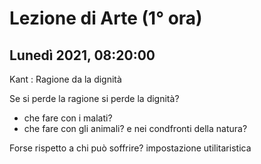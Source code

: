 #  Lezione di Arte (1° ora)
## Lunedì 2021, 08:20:00

Kant : Ragione da la dignità

Se si perde la ragione si perde la dignità?

* che fare con i malati?
* che fare con gli animali? e nei condfronti della natura?


Forse rispetto a chi può soffrire?
impostazione utilitaristica
<!--stackedit_data:
eyJoaXN0b3J5IjpbMjAzNzg2NzQ5OCwtMzk2OTM2ODE5XX0=
-->